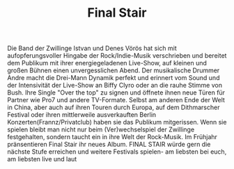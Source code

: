 ﻿---
layout: band
title: Final Stair
website: 
style:  Rock/Indie  
logo: bandlogo.png
picture: bandfoto.jpg
year: 2017
day: saturday
stagetime: Samstag, 08. Juli 2017, 18:00 Uhr
vimeo:
youtube: 
spotify: https://play.spotify.com/album/67oFY4DtYnkJODtZL1HS0F
soudcloud: 
bandcamp:  http://kannkarate.bandcamp.com/album/ecke-revaler-demo-ep-2016
flickr: 
---
Die Band der Zwillinge Istvan und Denes Vörös hat sich mit aufopferungsvoller Hingabe der Rock/Indie-Musik verschrieben und bereitet dem Publikum mit ihrer energiegeladenen Live-Show, auf kleinen und großen Bühnen einen unvergesslichen Abend. Der musikalische Drummer Andre macht die Drei-Mann Dynamik perfekt und erinnert vom Sound und der Intensivität der Live-Show an Biffy Clyro oder an die rauhe Stimme von Bush. Ihre Single "Over the top" zu signen und öffnete ihnen neue Türen für Partner wie Pro7 und andere TV-Formate. Selbst am anderen Ende der Welt in China, aber auch auf ihren Touren durch Europa, auf dem Dithmarscher Festival oder ihren mittlerweile ausverkauften Berlin Konzerten(Frannz/Privatclub) haben sie das Publikum mitgerissen. Wenn sie spielen bleibt man nicht nur beim (Ver)wechselspiel der Zwillinge festgehalten, sondern taucht ein in ihre Welt der Rock-Musik. Im Frühjahr pränsentieren Final Stair ihr neues Album. FINAL STAIR würde gern die nächste Stufe erreichen und weitere Festivals spielen- am liebsten bei euch, am liebsten live und laut